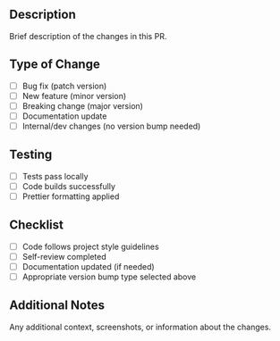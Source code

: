 ## Description

Brief description of the changes in this PR.

## Type of Change

- [ ] Bug fix (patch version)
- [ ] New feature (minor version)
- [ ] Breaking change (major version)
- [ ] Documentation update
- [ ] Internal/dev changes (no version bump needed)

## Testing

- [ ] Tests pass locally
- [ ] Code builds successfully
- [ ] Prettier formatting applied

## Checklist

- [ ] Code follows project style guidelines
- [ ] Self-review completed
- [ ] Documentation updated (if needed)
- [ ] Appropriate version bump type selected above

## Additional Notes

Any additional context, screenshots, or information about the changes.
